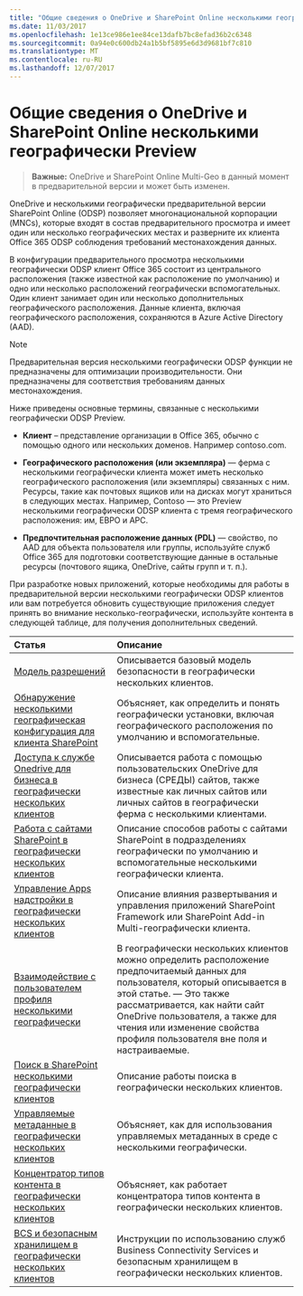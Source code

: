 ```yaml
---
title: "Общие сведения о OneDrive и SharePoint Online несколькими географически Preview"
ms.date: 11/03/2017
ms.openlocfilehash: 1e13ce986e1ee84ce13dafb7bc8efad36b2c6348
ms.sourcegitcommit: 0a94e0c600db24a1b5bf5895e6d3d9681bf7c810
ms.translationtype: MT
ms.contentlocale: ru-RU
ms.lasthandoff: 12/07/2017
---
```

# <a name="introduction-to-onedrive-and-sharepoint-online-multi-geo-preview"></a>Общие сведения о OneDrive и SharePoint Online несколькими географически Preview

> **Важные:** OneDrive и SharePoint Online Multi-Geo в данный момент в предварительной версии и может быть изменен.

OneDrive и несколькими географически предварительной версии SharePoint Online (ODSP) позволяет многонациональной корпорации (MNCs), которые входят в состав предварительного просмотра и имеет один или несколько географических местах и разверните их клиента Office 365 ODSP соблюдения требований местонахождения данных.

В конфигурации предварительного просмотра несколькими географически ODSP клиент Office 365 состоит из центрального расположения (также известной как расположение по умолчанию) и одно или несколько расположений географически вспомогательных. Один клиент занимает один или несколько дополнительных географического расположения. Данные клиента, включая географического расположения, сохраняются в Azure Active Directory (AAD).

> [!NOTE] 
> Предварительная версия несколькими географически ODSP функции не предназначены для оптимизации производительности. Они предназначены для соответствия требованиям данных местонахождения.

Ниже приведены основные термины, связанные с несколькими географически ODSP Preview.

- **Клиент** – представление организации в Office 365, обычно с помощью одного или нескольких доменов. Например contoso.com.

- **Географического расположения (или экземпляра)** — ферма с несколькими географически клиента может иметь несколько географического расположения (или экземпляры) связанных с ним. Ресурсы, такие как почтовых ящиков или на дисках могут храниться в следующих местах. Например, Contoso — это Preview несколькими географически ODSP клиента с тремя географического расположения: им, ЕВРО и APC.

- **Предпочтительная расположение данных (PDL)** — свойство, по AAD для объекта пользователя или группы, используйте служб Office 365 для подготовки соответствующие данные в остальные ресурсы (почтового ящика, OneDrive, сайты групп и т. п.).

При разработке новых приложений, которые необходимы для работы в предварительной версии несколькими географически ODSP клиентов или вам потребуется обновить существующие приложения следует принять во внимание несколько-географически, используйте контента в следующей таблице, для получения дополнительных сведений. 

|**Статья**|**Описание**|
|:-----|:-----|
|[Модель разрешений](multigeo-permissions.md)|Описывается базовый модель безопасности в географически нескольких клиентов.|
|[Обнаружение несколькими географическая конфигурация для клиента SharePoint](multigeo-discovery.md)|Объясняет, как определить и понять географически установки, включая географического расположения по умолчанию и вспомогательные.|
|[Доступа к службе Onedrive для бизнеса в географически нескольких клиентов](multigeo-onedrive.md)|Описывается работа с помощью пользовательских OneDrive для бизнеса (СРЕДЫ) сайтов, также известные как личных сайтов или личных сайтов в географически ферма с несколькими клиентами.|
|[Работа с сайтами SharePoint в географически нескольких клиентов](multigeo-sites.md)|Описание способов работы с сайтами SharePoint в подразделениях географически по умолчанию и вспомогательные несколькими географически клиента.|
|[Управление Apps надстройки в географически нескольких клиентов](multigeo-apps.md)|Описание влияния развертывания и управления приложений SharePoint Framework или SharePoint Add-in Multi-географически клиента.|
|[Взаимодействие с пользователем профиля несколькими географически](multigeo-userprofileexperience.md)|В географически нескольких клиентов можно определить расположение предпочитаемый данных для пользователя, который описывается в этой статье. — Это также рассматривается, как найти сайт OneDrive пользователя, а также для чтения или изменение свойства профиля пользователя вне поля и настраиваемые.|
|[Поиск в SharePoint несколькими географически клиентов](multigeo-search.md)|Описание работы поиска в географически нескольких клиентов.|
|[Управляемые метаданные в географически нескольких клиентов](multigeo-managedmetadata.md)|Объясняет, как для использования управляемых метаданных в среде с несколькими географически.|
|[Концентратор типов контента в географически нескольких клиентов](multigeo-contenttypehub.md)|Объясняет, как работает концентратора типов контента в географически нескольких клиентов.|
|[BCS и безопасным хранилищем в географически нескольких клиентов](multigeo-bcsandsecurestore.md)|Инструкции по использованию служб Business Connectivity Services и безопасным хранилищем в географически нескольких клиентов.|




